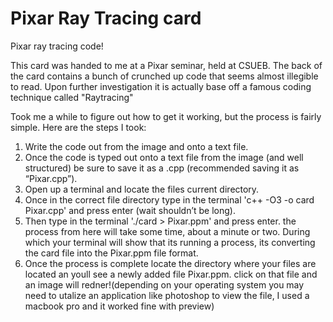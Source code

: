 # Pixar Ray Tracing card
Pixar ray tracing code!

This card was handed to me at a Pixar seminar, held at CSUEB.
The back of the card contains a bunch of crunched up code that seems almost illegible to read.
Upon further investigation it is actually base off a famous coding technique called "Raytracing"

Took me a while to figure out how to get it working, but the process is fairly simple. Here are the steps I took:

1. Write the code out from the image and onto a text file. 
2. Once the code is typed out onto a text file from the image (and well structured) be sure to save it as a .cpp (recommended saving it as “Pixar.cpp”).
3. Open up a terminal and locate the files current directory.
4. Once in the correct file directory type in the terminal 'c++ -O3 -o card Pixar.cpp' and press enter (wait shouldn’t be long).
5. Then type in the terminal './card > Pixar.ppm' and press enter. the process from here will take some time, about a minute or two. During which your terminal will show that its running a process, its converting the card file into the Pixar.ppm file format.
6. Once the process is complete locate the directory where your files are located an youll see a newly added file Pixar.ppm. click on that file and an image will redner!(depending on your operating system you may need to utalize an application like photoshop to view the file, I used a macbook pro and it worked fine with preview)


